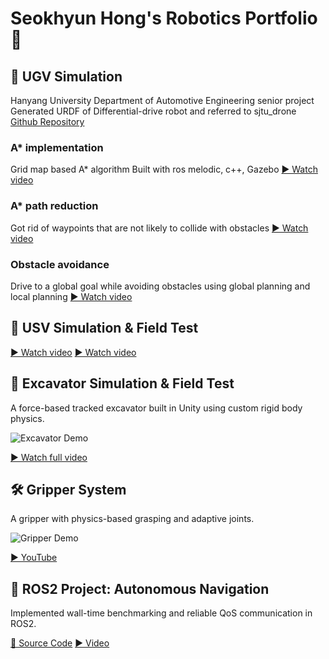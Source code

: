 # Seokhyun Hong's Robotics Portfolio 🤖
## 🚗 UGV Simulation
Hanyang University Department of Automotive Engineering senior project
Generated URDF of Differential-drive robot and referred to sjtu_drone
[Github Repository](https://github.com/amoogeona11/Reduced-path-Iterative-A-star)

### A* implementation
Grid map based A* algorithm
Built with ros melodic, c++, Gazebo
[▶️ Watch video](https://youtu.be/fq33Nl0Rb3Q)

### A* path reduction
Got rid of waypoints that are not likely to collide with obstacles
[▶️ Watch video](https://youtu.be/kfxGbPY_JvY)

### Obstacle avoidance
Drive to a global goal while avoiding obstacles using global planning and local planning
[▶️ Watch video](https://youtu.be/nBfN8mHjhsk)

## 🚤 USV Simulation & Field Test
[▶️ Watch video](https://youtu.be/kfoeWoRUoZ0)
[▶️ Watch video](https://youtu.be/pwgTA8-aSr0)

## 🚜 Excavator Simulation & Field Test
A force-based tracked excavator built in Unity using custom rigid body physics.

![Excavator Demo](./media/excavator.gif)

[▶️ Watch full video](https://youtu.be/YOUR_VIDEO_LINK)

## 🛠️ Gripper System
A gripper with physics-based grasping and adaptive joints.

![Gripper Demo](./media/gripper.gif)

[▶️ YouTube](https://youtu.be/YOUR_VIDEO_LINK)

## 🚀 ROS2 Project: Autonomous Navigation
Implemented wall-time benchmarking and reliable QoS communication in ROS2.

[📄 Source Code](https://github.com/yourname/ros2-autonav)
[▶️ Video](https://youtu.be/YOUR_VIDEO_LINK)
